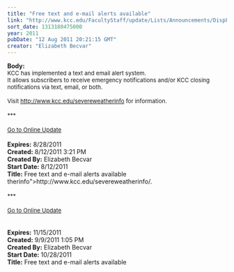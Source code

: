 ```yaml
---
title: "Free text and e-mail alerts available"
link: "http://www.kcc.edu/FacultyStaff/update/Lists/Announcements/DispForm.aspx?ID=404"
sort_date: 1313180475000
year: 2011
pubDate: "12 Aug 2011 20:21:15 GMT"
creator: "Elizabeth Becvar"
---
```


<div><b>Body:</b> <div class="ExternalClass87DC191E2C7043B0ACA808C2A91053D9">
<div><font size="2">KCC has implemented a text and email alert system.<br />It allows subscribers to receive emergency notifications and/or KCC closing notifications via text, email, or both.</font></div>
<div><font size="2"><br />Visit </font><a href="/severeweatherinfo"><font size="2">http://www.kcc.edu/severeweatherinfo</font></a><font size="2"> for information.</font></div>
<div><font size="2"></font> </div>
<div><font size="2">***</font></div>
<div><font size="2"></font> </div>
<div><font size="2"><a href="/FacultyStaff/update/Pages/dailyupdate.aspx">Go to Online Update</a></font><br /> </div></div></div>
<div><b>Expires:</b> 8/28/2011</div>
<div><b>Created:</b> 8/12/2011 3:21 PM</div>
<div><b>Created By:</b> Elizabeth Becvar</div>
<div><b>Start Date:</b> 8/12/2011</div>
<div><b>Title:</b> Free text and e-mail alerts available</div>
therinfo">http://www.kcc.edu/severeweatherinfo/</a>.<br /></div></font>
<div><font size="2"></font> </div>
<div><font size="2">***</font></div>
<div><font size="2"></font> </div>
<div><font size="2"><a href="/FacultyStaff/update/Pages/dailyupdate.aspx">Go to Online Update</a></font></div>
<div><font size="2"></font> </div>
<div> </div></div></div>
<div><b>Expires:</b> 11/15/2011</div>
<div><b>Created:</b> 9/9/2011 1:05 PM</div>
<div><b>Created By:</b> Elizabeth Becvar</div>
<div><b>Start Date:</b> 10/28/2011</div>
<div><b>Title:</b> Free text and e-mail alerts available </div>
